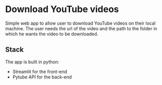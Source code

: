 # Download YouTube videos

Simple web app to allow user to download YouTube videos on their local machine. 
The user needs the url of the video and the path to the folder in which he wants the video to be downloaded.

## Stack
The app is built in python: 
- Streamlit for the front-end
- Pytube API for the back-end
